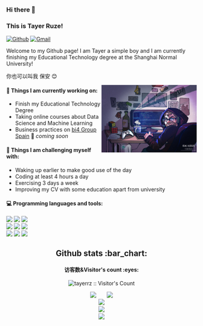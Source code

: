 ### Hi there 👋 
### This is Tayer Ruze!

[![Github](https://img.shields.io/badge/-Github-000?style=flat&logo=Github&logoColor=white)](https://github.com/tayerrz)
[![Gmail](https://img.shields.io/badge/-Gmail-c14438?style=flat&logo=Gmail&logoColor=white)](mailto:ruzetayer@gmail.com)


Welcome to my Github page! I am Tayer a simple boy and I am currently finishing my Educational Technology degree at the Shanghai Normal University! 


你也可以叫我 保安 😊

<img align="right" alt="img" src="https://github.com/FernandoRoldan93/FernandoRoldan93/blob/master/cover_image.jpg" width="50%" height="auto" />


#### 🌱 Things I am currently working on: 
- Finish my Educational Technology Degree  
- Taking online courses about Data Science and Machine Learning 
- Business practices on [bi4 Group Spain](https://github.com/bi4group) 🚀 *coming soon*

#### :muscle: Things I am challenging myself with:
- Waking up earlier to make good use of the day
- Coding at least 4 hours a day
- Exercising 3 days a week
- Improving my CV with some education apart from university

#### :computer: Programming languages and tools: 


<code><img width="10%" src="https://www.vectorlogo.zone/logos/java/java-ar21.svg"></code>
<code><img width="10%" src="https://www.vectorlogo.zone/logos/python/python-ar21.svg"></code>
<code><img width="8%" src="https://www.vectorlogo.zone/logos/r-project/r-project-icon.svg"></code>
<br />
<code><img width="10%" src="https://www.vectorlogo.zone/logos/pocoo_flask/pocoo_flask-ar21.svg"></code>
<code><img width="10%" src="https://www.vectorlogo.zone/logos/mysql/mysql-ar21.svg"></code>
<code><img width="10%" src="https://www.vectorlogo.zone/logos/mongodb/mongodb-ar21.svg"></code>
<br />
<code><img width="10%" src="https://www.vectorlogo.zone/logos/apache_spark/apache_spark-ar21.svg"></code>
<code><img width="10%" src="https://www.vectorlogo.zone/logos/apache_hadoop/apache_hadoop-ar21.svg"></code>
<code><img width="10%" src="https://www.vectorlogo.zone/logos/git-scm/git-scm-ar21.svg"></code>
</p>








</p>
<h2 align="center">Github stats :bar_chart:</h2>
<h4 align="center">访客数&Visitor's count :eyes:</h4>
<p align="center"><img src="https://profile-counter.glitch.me/{tayerrz}/count.svg" alt="tayerrz :: Visitor's Count" /></p>
<div align="center">
<span>  </span>
<img height="170px" src="https://github-readme-stats.vercel.app/api?username=tayerrz" /><span>  </span><img height="170px" src="https://github-readme-stats.vercel.app/api/top-langs/?username=tayerrz&layout=compact&langs_count=8" />
<span>  </span>
</div>

<div align="center">
    <img  src="https://github-readme-streak-stats.herokuapp.com/?user=tayerrz" />
</div>


<div align="center">
    <img src="https://github-readme-activity-graph.cyclic.app/graph?username=tayerrz&theme=Default" />
</div>
<div align="center"><img src="https://cdn.jsdelivr.net/gh/Achuan-2/Achuan-2/assets/github-contribution-grid-snake.svg" ></div>
